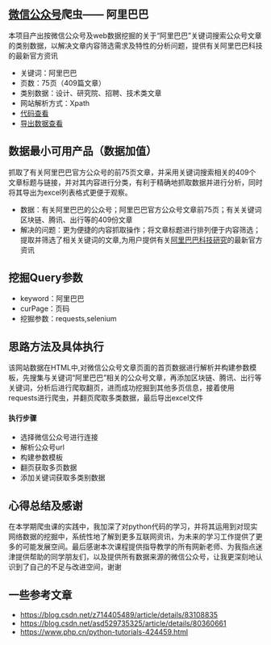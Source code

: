 ##  [微信公众号](https://mp.weixin.qq.com/)爬虫—— 阿里巴巴
本项目产出按微信公众号及web数据挖掘的关于“阿里巴巴”关键词搜索公众号文章的类别数据，以解决文章内容筛选需求及特性的分析问题，提供有关阿里巴巴科技的最新官方资讯
* 关键词：阿里巴巴
* 页数：75页（409篇文章）
* 类别数据：设计、研究院、招聘、技术类文章
* 网站解析方式：Xpath
* [代码查看](https://github.com/L-Tony-info/Web_Mining2020/blob/master/final_wechat/%E6%9C%9F%E6%9C%AB_%E5%BE%AE%E4%BF%A1%E5%85%AC%E4%BC%97%E5%8F%B7%E6%8A%93%E5%8F%96-181013116-%E6%9E%97%E5%98%89%E8%8C%B5.ipynb)
* [导出数据查看](https://github.com/L-Tony-info/Web_Mining2020/blob/master/final_wechat/%E5%BE%AE%E4%BF%A1%E5%85%AC%E4%BC%97%E5%8F%B7.xlsx)
## 数据最小可用产品（数据加值）
抓取了有关阿里巴巴官方公众号的前75页文章，并采用关键词搜索相关的409个文章标题与链接，并对其内容进行分类，有利于精确地抓取数据并进行分析，同时将其导出为excel列表格式更便于观察。
* 数据：有关阿里巴巴的公众号；阿里巴巴官方公众号文章前75页；有关关键词区块链、腾讯、出行等的409份文章
* 解决的问题：更为便捷的内容抓取操作；将文章标题进行排列便于内容筛选；提取并筛选了相关关键词的文章,为用户提供有关[阿里巴巴科技研究](http://www.aliresearch.com/cn/special)的最新官方资讯

## 挖掘Query参数
* keyword：阿里巴巴
* curPage：页码
* 挖掘参数：requests,selenium

## 思路方法及具体执行
该网站数据在HTML中,对微信公众号文章页面的首页数据进行解析并构建参数模板，先搜集与关键词“阿里巴巴”相关的公众号文章，再添加区块链、腾讯、出行等关键词，分析后进行爬取翻页，进而成功挖掘到其他多页信息，接着使用requests进行爬虫，并翻页爬取多类数据，最后导出excel文件

#### 执行步骤
* 选择微信公众号进行连接
* 解析公众号url
* 构建参数模板
* 翻页获取多页数据
* 添加关键词获取多类别数据

## 心得总结及感谢
在本学期爬虫课的实践中，我加深了对python代码的学习，并将其运用到对现实网络数据的挖掘中，系统性地了解到更多互联网资讯，为未来的学习工作提供了更多的可能发展空间。最后感谢本次课程提供指导教学的所有网新老师、为我指点迷津提供帮助的同学朋友们，以及提供所有数据来源的微信公众号，让我更深刻地认识到了自己的不足与改进空间，谢谢

## 一些参考文章
* https://blog.csdn.net/z714405489/article/details/83108835
* https://blog.csdn.net/asd529735325/article/details/80360661
* https://www.php.cn/python-tutorials-424459.html
